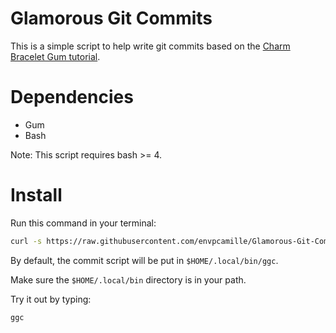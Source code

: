 # Glamorous Git Commits

This is a simple script to help write git commits based on the [Charm Bracelet Gum tutorial](https://github.com/charmbracelet/gum).

# Dependencies

* Gum
* Bash

Note: This script requires bash >= 4.

# Install

Run this command in your terminal:

```bash
curl -s https://raw.githubusercontent.com/envpcamille/Glamorous-Git-Commits/install.sh | bash
```

By default, the commit script will be put in `$HOME/.local/bin/ggc`.

Make sure the `$HOME/.local/bin` directory is in your path.

Try it out by typing:

```bash
ggc
```
